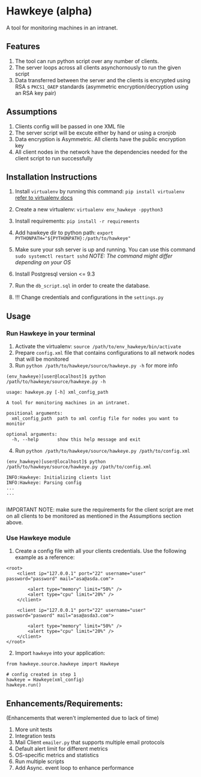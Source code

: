 # Hawkeye (alpha)
A tool for monitoring machines in an intranet. 

## Features
1. The tool can run python script over any number of clients. 
2. The server loops across all clients asynchornously to run the given
script
3. Data transferred between the server and the clients is encrypted using RSA
s `PKCS1_OAEP` standards (asymmetric encryption/decryption using an RSA key pair)

## Assumptions
1. Clients config will be passed in one XML file
2. The server script will be excute either by hand or using a cronjob
3. Data encryption is Asymmetric. All clients have the public encryption key
4. All client nodes in the network have the dependencies needed for the client script to run successfully

## Installation Instructions
1. Install `virtualenv` by running this command: `pip install virtualenv` [refer to virtualenv docs](https://virtualenv.pypa.io/en/stable/installation/)

2. Create a new virtualenv: `virtualenv env_hawkeye -ppython3`

3. Install requirements: `pip install -r requirements`

4. Add hawkeye dir to python path: `export PYTHONPATH="${PYTHONPATH}:/path/to/hawkeye"`

5. Make sure your ssh server is up and running. You can use this command `sudo systemctl restart sshd`
_NOTE: The command might differ depending on your OS_

6. Install Postgresql version <= 9.3

7. Run the `db_script.sql` in order to create the database.

8. !!! Change credentials and configurations in the `settings.py`

## Usage

### Run Hawkeye in your terminal

1. Activate the virtualenv: `source /path/to/env_hawkeye/bin/activate`
2. Prepare `config.xml` file that contains configurations to all network nodes that will
be monitored
3. Run `python /path/to/hawkeye/source/hawkeye.py -h` for more info

```
(env_hawkeye)[user@localhost]$ python /path/to/hawkeye/source/hawkeye.py -h

usage: hawkeye.py [-h] xml_config_path

A tool for monitoring machines in an intranet.

positional arguments:
  xml_config_path  path to xml config file for nodes you want to monitor

optional arguments:
  -h, --help       show this help message and exit

```

4. Run `python /path/to/hawkeye/source/hawkeye.py /path/to/config.xml`

```
(env_hawkeye)[user@localhost]$ python /path/to/hawkeye/source/hawkeye.py /path/to/config.xml

INFO:Hawkeye: Initializing clients list
INFO:Hawkeye: Parsing config 
...
...


```
IMPORTANT NOTE: make sure the requirements for the client script are met on all clients to be monitored as mentioned in the Assumptions section above.

### Use Hawkeye module

1. Create a config file with all your clients credentials. Use the following example as a reference:
```
<root>
    <client ip="127.0.0.1" port="22" username="user" password="password" mail="asa@asda.com">

        <alert type="memory" limit="50%" />
        <alert type="cpu" limit="20%" />
    </client>

    <client ip="127.0.0.1" port="22" username="user" password="pasword" mail="asa@asda3.com">

        <alert type="memory" limit="50%" />
        <alert type="cpu" limit="20%" />
    </client>
</root>
```
2. Import `hawkeye` into your application:
```
from hawkeye.source.hawkeye import Hawkeye

# config created in step 1
hawkeye = Hawkeye(xml_config)
hawkeye.run()

```

## Enhancements/Requirements:

(Enhancements that weren't implemented due to lack of time)

1. More unit tests
2. Integration tests
3. Mail Client `emailer.py` that supports multiple email protocols
4. Default alert limit for different metrics
5. OS-specific metrics and statistics
6. Run multiple scripts
7. Add Async. event loop to enhance performance
